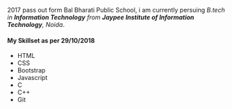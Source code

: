 2017 pass out form Bal Bharati Public School, i am currently persuing *B.tech in __Information Technology__ from __Jaypee Institute of Information Technology__, Noida*.

#### My Skillset as per 29/10/2018
- HTML
- CSS
- Bootstrap
- Javascript
- C
- C++
- Git
